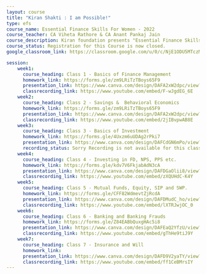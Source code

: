 ```yaml
---
layout: course
title: "Kiran Shakti : I am Possible!"
type: efs
course_name: Essential Finance Skills For Women - 2022 
course_teacher: CA Viheta Rathore & CA Anant Pankaj Jain
course_description: Kiran foundation presents "Essential Finance Skills For Women", this is a special course designed with essential information about money and finance,  which every women of this nation should be aware of. This course covers topic such as Banking System, Basic Behavorial Economics, Savings, Overview of various Investment Options, Investing in Gold, Importance of Insurance, Preparing a useful will etc.  The course will last 8 weeks from 21st May 2022 to 9th July 2022. Classes will be every Saturday at 3:30 PM IST. We will try to answer all your queries during the course. The participants who complete all classes will also receive a certificate at the end of the course.
course_status: Registration for this Course is now closed.
google_classroom_link: https://classroom.google.com/u/0/c/NjE1ODU5MTczMDU0

session:
    week1:
      course_heading: Class 1 - Basics of Finance Management 
      homework_link: https://forms.gle/zm9LRiTzTBoys65F9
      presentation_link: https://www.canva.com/design/DAFA2xW2dpc/view?embed
      classrecording_link: https://www.youtube.com/embed/F-wJgdEG_6E
    week2:
      course_heading: Class 2 - Savings &  Behavioral Economics
      homework_link: https://forms.gle/zm9LRiTzTBoys65F9
      presentation_link: https://www.canva.com/design/DAFA2xW2dpc/view?embed
      classrecording_link: https://www.youtube.com/embed/2jIBvpwAB8E
    week3:
      course_heading: Class 3 - Basics of Investment
      homework_link: https://forms.gle/4Uxzm6uUDAg2rPki7
      presentation_link: https://www.canva.com/design/DAFCdGN6mPo/view?embed
      recording_status: Sorry Recording is not available for this class.
    week4:
      course_heading: Class 4 - Investing in FD, NPS, PPS etc.
      homework_link: https://forms.gle/kdv7V6FkjabAdN3cA
      presentation_link: https://www.canva.com/design/DAFDGaOlii8/view?embed
      classrecording_link: https://www.youtube.com/embed/zXQUHdC-K4Y
    week5:
      course_heading: Class 5 - Mutual Funds, Equity, SIP and SWP.
      homework_link: https://forms.gle/CFF82WdmevtZjRcdA
      presentation_link: https://www.canva.com/design/DAFDMudC_ho/view?embed
      classrecording_link: https://www.youtube.com/embed/lXTRJwjOC_0
    week6:
      course_heading: Class 6 - Banking and Banking Frauds
      homework_link: https://forms.gle/Z84EABbQuxgHAc5i8
      presentation_link: https://www.canva.com/design/DAFEaQ2YfzU/view?embed
      classrecording_link: https://www.youtube.com/embed/gThHe9tiJ9Y
    week7:
      course_heading: Class 7 - Insurance and Will
      homework_link: 
      presentation_link: https://www.canva.com/design/DAFD9V2yaTY/view?embed
      classrecording_link: https://www.youtube.com/embed/ff1CeBMrsIY
---
```

